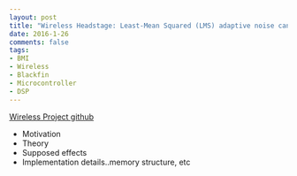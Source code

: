 ```yaml
---
layout: post
title: "Wireless Headstage: Least-Mean Squared (LMS) adaptive noise cancellation."
date: 2016-1-26
comments: false
tags:
- BMI
- Wireless
- Blackfin
- Microcontroller
- DSP
---
```


[Wireless Project github](https://github.com/allenyin/allen_wireless)

- Motivation
- Theory
- Supposed effects
- Implementation details..memory structure, etc
